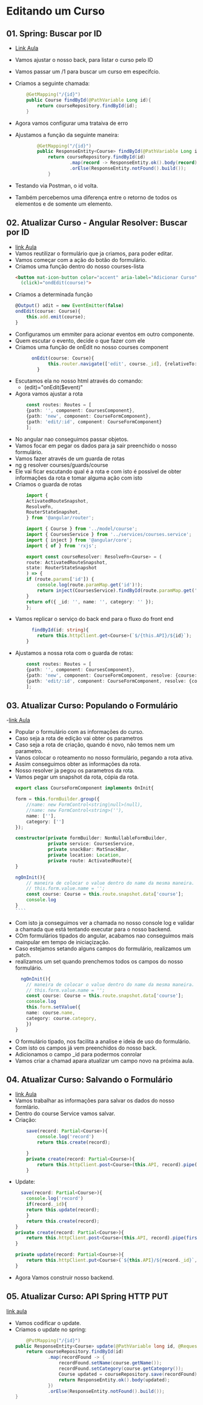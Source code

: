 # Editando um Curso

## 01. Spring: Buscar por ID
- [Link Aula](https://youtu.be/v4fZYldQeBo)

- Vamos ajustar o nosso back, para listar o curso pelo ID
- Vamos passar um /1 para buscar um curso em especifcio. 
- Criamos a seguinte chamada:
    ````java
        @GetMapping("/{id}")
        public Course findById(@PathVariable Long id){
            return courseRepository.findById(id);
        }
    ````
- Agora vamos configurar uma trataiva de erro
- Ajustamos a função da seguinte maneira:
    ````java
            @GetMapping("/{id}")
            public ResponseEntity<Course> findById(@PathVariable Long id){
                return courseRepository.findById(id)
                        .map(record -> ResponseEntity.ok().body(record))
                        .orElse(ResponseEntity.notFound().build());
                }
    ````
- Testando via Postman, o id volta. 
- Também percebemos uma diferença entre o retorno de todos os elementos e de somente um elemento. 

## 02. Atualizar Curso - Angular Resolver: Buscar por ID
- [link Aula](https://youtu.be/hx35MhRjrr4)
- Vamos reutilizar o formulário que ja criamos, para poder editar.
- Vamos começar com a ação do botão do formulário. 
- Criamos uma função dentro do nosso courses-lista
    ````html
    <button mat-icon-button color="accent" aria-label="Adicionar Curso"
      (click)="ondEdit(course)">
    ````
- Criamos a determinada função    
    ````ts
    @Output() adit = new EventEmitter(false)
    ondEdit(course: Course){
        this.add.emit(course);
    }
    ````
- Configuramos um emmiter para acionar eventos em outro componente. 
- Quem escutar o evento, decide o que fazer com ele
- Criamos uma função de onEdit no nosso courses component
    ````ts
          onEdit(course: Course){
                this.router.navigate(['edit', course._id], {relativeTo: this.router_});
            }
    ````
- Escutamos ela no nosso html através do comando:
    - (edit)="onEdit($event)"
- Agora vamos ajustar a rota
    ````ts
        const routes: Routes = [
        {path: '', component: CoursesComponent},
        {path: 'new', component: CourseFormComponent},
        {path: 'edit/:id', component: CourseFormComponent}
        ];
    ````
- No angular nao conseguimos passar objetos. 
- Vamos focar em pegar os dados para ja sair preenchido o nosso formulário.
- Vamos fazer através de um guarda de rotas
- ng g resolver courses/guards/course
- Ele vai ficar escutando qual é a rota e com isto é possivel de obter informações da rota e tomar alguma ação com isto
- Criamos o guarda de rotas
    ````ts
        import {
        ActivatedRouteSnapshot,
        ResolveFn,
        RouterStateSnapshot,
        } from '@angular/router';

        import { Course } from '../model/course';
        import { CoursesService } from '../services/courses.service';
        import { inject } from '@angular/core';
        import { of } from 'rxjs';

        export const courseResolver: ResolveFn<Course> = (
        route: ActivatedRouteSnapshot,
        state: RouterStateSnapshot
        ) => {
        if (route.params['id']) {
            console.log(route.paramMap.get('id')!);
            return inject(CoursesService).findById(route.paramMap.get('id')!);
        }
        return of({ _id: '', name: '', category: '' });
        };

    ````
- Vamos replicar o serviço do back end para o fluxo do front end
    ````ts
          findById(id: string){
            return this.httpClient.get<Course>(`$/{this.API}/${id}`);
        }
    ````
- Ajustamos a nossa rota com o guarda de rotas:
    ````ts
        const routes: Routes = [
        {path: '', component: CoursesComponent},
        {path: 'new', component: CourseFormComponent, resolve: {course: courseResolver}},
        {path: 'edit/:id', component: CourseFormComponent, resolve: {course: courseResolver}}
        ];
    ````

## 03. Atualizar Curso: Populando o Formulário
-[link Aula](https://youtu.be/uZwqA1DZXMU)
- Popular o formulário com as informações do curso.
- Caso seja a rota de edição vai obter os parametros
- Caso seja a rota de criação, quando é novo, não temos nem um parametro.
- Vanos colocar o roteamento no nosso formulário, pegando a rota ativa.
- Assim conseguimos obter as informações da rota.
- Nosso resolver ja pegou os parametros da rota. 
- Vamos pegar um snapshot da rota, cópia da rota.
    `````ts
    export class CourseFormComponent implements OnInit{

    form = this.formBuilder.group({
        //name: new FormControl<string|null>(null),
        //name: new FormControl<string>(''),
        name: [''],
        category: ['']
    });

    constructor(private formBuilder: NonNullableFormBuilder,
                private service: CoursesService,
                private snackBar: MatSnackBar,
                private location: Location,
                private route: ActivatedRoute){
    }

    ngOnInit(){
        // maneira de colocar o value dentro do name da mesma maneira.
        // this.form.value.name = '';
        const course: Course = this.route.snapshot.data['course'];
        console.log
    }
    ````
- Com isto ja conseguimos ver a chamada no nosso console log e validar a chamada que está tentando executar para o nosso backend.
- COm formulários tipados do angular, acabamos nao conseguimos mais mainpular em tempo de iniciaçização. 
- Caso estejamos setando alguns campos do formulário, realizamos um patch.
- realizamos um set quando prenchemos todos os campos do nosso formulário.
    ````ts
      ngOnInit(){
        // maneira de colocar o value dentro do name da mesma maneira.
        // this.form.value.name = '';
        const course: Course = this.route.snapshot.data['course'];
        console.log
        this.form.setValue({
        name: course.name,
        category: course.category,      
        })
    }
    ````
- O formulário tipado, nos facilita a analise e ideia de uso do formulário. 
- Com isto os campos já vem preenchidos do nosso back. 
- Adicionamos o campo _id para podermos conrolar 
- Vamos criar a chamad apara atualizar um campo novo na próxima aula. 


## 04. Atualizar Curso: Salvando o Formulário
- [link Aula](https://youtu.be/8q36rNS5yVo)
- Vamos trabalhar as informações para salvar os dados do nosso formlário. 
- Dentro do course Service vamos salvar. 
- Criação:
    ````ts
        save(record: Partial<Course>){
            console.log('record')
            return this.create(record);

        }
        private create(record: Partial<Course>){
            return this.httpClient.post<Course>(this.API, record).pipe(first());
        }
    ````
- Update:
    ````ts
      save(record: Partial<Course>){
        console.log('record')
        if(record._id){
        return this.update(record);
        }
        return this.create(record);
    }
    private create(record: Partial<Course>){
        return this.httpClient.post<Course>(this.API, record).pipe(first());
    }

    private update(record: Partial<Course>){
        return this.httpClient.put<Course>(`${this.API}/${record._id}`, record).pipe(first());
    }
    ````
- Agora Vamos construir nosso backend.
 
## 05. Atualizar Curso: API Spring HTTP PUT
[link aula](https://youtu.be/1OGfOwK8B7U)
- Vamos codificar o update.
- Criamos o update no spring:
    ````java
        @PutMapping("/{id}")
    public ResponseEntity<Course> update(@PathVariable long id, @RequestBody Course course){
        return courseRepository.findById(id)
                .map(recordFound -> {
                    recordFound.setName(course.getName());
                    recordFound.setCategory(course.getCategory());
                    Course updated = courseRepository.save(recordFound);
                    return ResponseEntity.ok().body(updated);
                })
                .orElse(ResponseEntity.notFound().build());
    }
    ````
